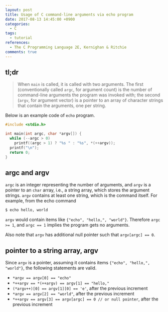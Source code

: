 ```yaml
---
layout: post
title: Usage of C command-line arguments via echo program
date: 2017-08-13 14:45:00 +0900
categories:
  - C
tags:
  - tutorial
references:
  - The C Programming Language 2E, Kernighan & Ritchie
comments: true
---
```


## tl;dr

> When `main` is called, it is called with two arguments. The first (conventionally called `argc`, for argument count) is the number of command-line arguments the program was invoked with; the second (`argv`, for argument vector) is a pointer to an array of character strings that contain the arguments, one per string.

Below is an example code of `echo` program.

```c
#include <stdio.h>

int main(int argc, char *argv[]) {
  while (--argc > 0)
    printf((argc > 1) ? "%s " : "%s", *(++argv));
  printf("\n");
  return 0;
}
```

## argc and argv

`argc` is an integer representing the number of arguments, and `argv` is a pointer to an `char` array, i.e., a string array, which stores the argument strings. `argv` contains at least one string, which is the command itself. For example, from the echo command

```bash
$ echo hello, world
```

`argv` would contain items like `{"echo", "hello,", "world"}`. Therefore  `argc >= 1`, and `argc == 1` implies the program gets no arguments.

Also note that `argv` has additional null pointer such that `argv[argc] == 0`.


## pointer to a string array, argv

Since `argv` is a pointer, assuming it contains items `{"echo", "hello,", "world"}`, the following statements are valid.

* `*argv == argv[0] == "echo"`
* `*++argv == *(++argv) == argv[1] == "hello,"`
* `(*argv++)[0] == argv[1][0] == 'e'`, after the previous increment
* `*argv == argv[2] == "world"`, after the previous increment
* `*++argv == argv[3] == argv[argc] == 0 // or null pointer`, after the previous increment
